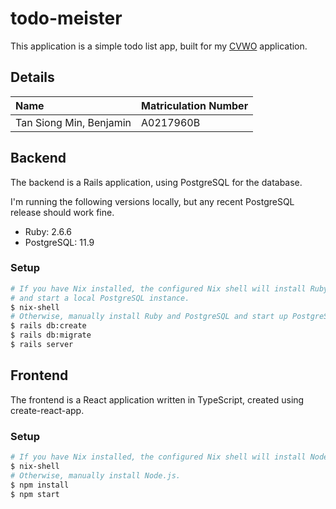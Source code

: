 # todo-meister

This application is a simple todo list app, built for my [CVWO](https://github.com/CVWO) application.

## Details

| Name | Matriculation Number |
|:---|:---|
| Tan Siong Min, Benjamin | A0217960B |

## Backend

The backend is a Rails application, using PostgreSQL for the database.

I'm running the following versions locally, but any recent PostgreSQL release should work fine.

- Ruby: 2.6.6
- PostgreSQL: 11.9

### Setup

```sh
# If you have Nix installed, the configured Nix shell will install Ruby/PostgreSQL,
# and start a local PostgreSQL instance.
$ nix-shell
# Otherwise, manually install Ruby and PostgreSQL and start up PostgreSQL.
$ rails db:create
$ rails db:migrate
$ rails server
```

## Frontend

The frontend is a React application written in TypeScript, created using create-react-app.

### Setup

``` sh
# If you have Nix installed, the configured Nix shell will install Node.js.
$ nix-shell
# Otherwise, manually install Node.js.
$ npm install
$ npm start
```
